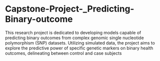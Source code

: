 # Capstone-Project-_Predicting-Binary-outcome
This research project is dedicated to developing models capable of predicting binary outcomes from complex genomic single nucleotide polymorphism (SNP) datasets. Utilizing simulated data, the project aims to explore the predictive power of specific genetic markers on binary health outcomes, delineating between control and case subjects
